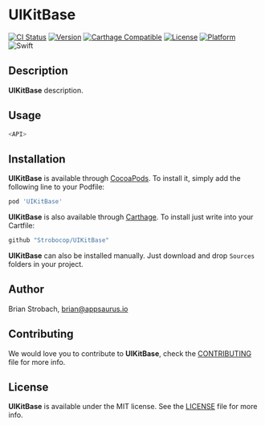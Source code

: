 # UIKitBase

[![CI Status](https://img.shields.io/circleci/project/github/Strobocop/UIKitBase.svg)](https://circleci.com/gh/Strobocop/UIKitBase)
[![Version](https://img.shields.io/cocoapods/v/UIKitBase.svg?style=flat)](http://cocoadocs.org/docsets/UIKitBase)
[![Carthage Compatible](https://img.shields.io/badge/Carthage-compatible-4BC51D.svg?style=flat)](https://github.com/Carthage/Carthage)
[![License](https://img.shields.io/cocoapods/l/UIKitBase.svg?style=flat)](http://cocoadocs.org/docsets/UIKitBase)
[![Platform](https://img.shields.io/cocoapods/p/UIKitBase.svg?style=flat)](http://cocoadocs.org/docsets/UIKitBase)
![Swift](https://img.shields.io/badge/%20in-swift%204.0-orange.svg)

## Description

**UIKitBase** description.

## Usage

```swift
<API>
```

## Installation

**UIKitBase** is available through [CocoaPods](http://cocoapods.org). To install
it, simply add the following line to your Podfile:

```ruby
pod 'UIKitBase'
```

**UIKitBase** is also available through [Carthage](https://github.com/Carthage/Carthage).
To install just write into your Cartfile:

```ruby
github "Strobocop/UIKitBase"
```

**UIKitBase** can also be installed manually. Just download and drop `Sources` folders in your project.

## Author

Brian Strobach, brian@appsaurus.io

## Contributing

We would love you to contribute to **UIKitBase**, check the [CONTRIBUTING](github.com/Strobocop/UIKitBase/blob/master/CONTRIBUTING.md) file for more info.

## License

**UIKitBase** is available under the MIT license. See the [LICENSE](github.com/Strobocop/UIKitBase/blob/master/LICENSE.md) file for more info.
